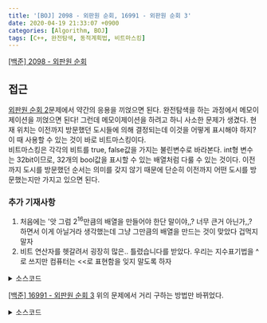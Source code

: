 ```yaml
---
title: '[BOJ] 2098 - 외판원 순회, 16991 - 외판원 순회 3'
date: 2020-04-19 21:33:07 +0900
categories: [Algorithm, BOJ]
tags: [C++, 완전탐색, 동적계획법, 비트마스킹]
---
```


[[백준] 2098 - 외판원 순회](https://www.acmicpc.net/problem/2098)

## 접근
[외판원 순회 2](https://gjdms611.github.io/posts/BOJ-10971-외판원순회2/)문제에서 약간의 응용을 끼얹으면 된다. 완전탐색을 하는 과정에서 메모이제이션을 끼얹으면 된다! 그런데 메모이제이션을 하려고 하니 사소한 문제가 생겼다. 현재 위치는 이전까지 방문했던 도시들에 의해 결정되는데 이것을 어떻게 표시해야 하지? 이 때 사용할 수 있는 것이 바로 비트마스킹이다.<br>
비트마스킹은 각각의 비트를 true, false값을 가지는 불린변수로 바라본다. int형 변수는 32bit이므로, 32개의 bool값을 표시할 수 있는 배열처럼 다룰 수 있는 것이다. 이전까지 도시를 방문했던 순서는 의미를 갖지 않기 때문에 단순히 이전까지 어떤 도시를 방문했는지만 가지고 있으면 된다.

### 추가 기재사항
1. 처음에는 '앗 그럼 2<sup>16</sup>만큼의 배열을 만들어야 한단 말이야,,? 너무 큰거 아닌가,,? 하면서 이게 아닐거라 생각했는데 그냥 그만큼의 배열을 만드는 것이 맞았다 겁먹지 말자
2. 비트 연산자를 헷갈려서 굉장히 많은.. 틀렸습니다를 받았다. 우리는 지수표기법을 ^로 쓰지만 컴퓨터는 <<로 표현함을 잊지 말도록 하자

<details>
  <summary> 소스코드 </summary>
    <div markdown="1">

```c++
#include <iostream>
#include <algorithm>
#define INF 987654321
using namespace std;

int dist[15][15], n;
bool visited[15];

int tsp(int now, int cnt) {
	// 다음 도시로 모두 탐색하고 그중 가장 짧은 경로를 선택
	if (cnt == n) {
		return dist[now][1] ? dist[now][1] : INF;
	}
	int rtn = INF;
	visited[now] = true;
	for (int i = 1; i <= n; i++) {
		if (visited[i] || !dist[now][i]) continue;
		rtn = min(rtn, dist[now][i] + tsp(i, cnt + 1));
	}
	visited[now] = false;
	return rtn;
}

int main(void) {
	scanf("%d", &n);
	for (int i = 1; i <= n; i++) {
		for (int j = 1; j <= n; j++) {
			scanf("%d", dist[i] + j);
		}
	}

	printf("%d", tsp(1, 1));
	return 0;
}
```

</div>
</details>


[[백준] 16991 - 외판원 순회 3](https://www.acmicpc.net/problem/16991)
위의 문제에서 거리 구하는 방법만 바뀌었다.

<details>
  <summary> 소스코드 </summary>
    <div markdown="1">

```c++
#include <iostream>
#include <algorithm>
#include <limits.h>
#include <cmath>
#include <float.h>
#define INF 987654321
using namespace std;
typedef pair<int, int> PII;

double dp[20][(1 << 18) + 1];
int n;
PII point[20];
bool visited[20];

double get_distance(PII x, PII y) {
	return sqrt((double)(x.first - y.first) * (double)(x.first - y.first) + (double)(x.second - y.second) * (x.second - y.second));
}

double tsp(int now, int cnt, int v) {
	// 다음 도시로 모두 탐색하고 그중 가장 짧은 경로를 선택
	if (cnt == n) {
		return get_distance(point[now], point[1]);
	}
	if (dp[now][v]) return dp[now][v];
	double rtn = DBL_MAX;
	visited[now] = true;
	for (int i = 1; i <= n; i++) {
		if (visited[i]) continue;
		rtn = min(rtn, get_distance(point[now], point[i]) + tsp(i, cnt + 1, v | (1 << (i - 1))));
	}
	visited[now] = false;
	return dp[now][v] = rtn;
}

int main(void) {
	scanf("%d", &n);
	for (int i = 1; i <= n; i++) {
		scanf("%d %d", &point[i].first, &point[i].second);
	}

	printf("%.17lf", tsp(1, 1, 1));
	return 0;
}
```

</div>
</details>